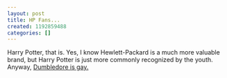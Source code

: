 ```yaml
---
layout: post
title: HP Fans...
created: 1192859488
categories: []
---
```

Harry Potter, that is. Yes, I know Hewlett-Packard is a much more valuable brand, but Harry Potter is just more commonly recognized by the youth. Anyway, [Dumbledore is gay.](http://www.newsweek.com/id/50787)
